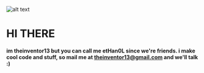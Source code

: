 ![alt text](http://prntscr.com/l8ghi5.png "funny man")

# HI THERE
#### im theinventor13 but you can call me etHan0L since we're friends. i make cool code and stuff, so mail me at theinventor13@gmail.com and we'll talk :)
